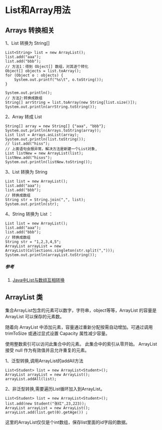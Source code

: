 # List和Array用法


## Arrays 转换相关


1、List 转换为 String[]

```
List<String> list = new ArrayList();
list.add("aaa");
list.add("bbb");
// 方法1：得到 Object[] 数组，对其逐个转化
Object[] objects = list.toArray();
for (Object o : objects) {
    System.out.printf("%s\t", o.toString());
}

System.out.println();
// 方法2:转换成数组
String[] arrString = list.toArray(new String[list.size()]);
System.out.println(arrString.toString());
```

2、Array 转成 List

```
String[] array = new String[] {"aaa", "bbb"};
System.out.println(Arrays.toString(array));
List list = Arrays.asList(array);
System.out.println(list.toString());
// list.add("hiss");
// 上面语句会报异常，解决方法是新建一个List对象,
List listNew = new ArrayList(list);
listNew.add("hisxs");
System.out.println(listNew.toString());
```

3、List 转换为 String 

```
List list = new ArrayList();
list.add("aaa");
list.add("bbb");
// 转换成数组
String str = String.join(",", list);
System.out.println(str);
```

4、String 转换为 List ：

```
List list = new ArrayList();
list.add("aaa");
list.add("bbb");
// 转换成数组
String str = "1,2,3,4,5";
ArrayList arrayList = new ArrayList(Collections.singleton(str.split(",")));
System.out.println(arrayList.toString());
```

##### 参考

1. [Java中List与数组互相转换](https://www.jianshu.com/p/7eee157f74fc)

## ArrayList 类

集合ArrayList包含的元素可以数字，字符串，object等等，ArrayList 的容量是 ArrayList 可以保存的元素数。

随着向 ArrayList 中添加元素，容量通过重新分配按需自动增加。可通过调用 trimToSize 或通过显式设置 Capacity 属性减少容量。

使用整数索引可以访问此集合中的元素。 此集合中的索引从零开始。 ArrayList 接受 null 作为有效值并且允许重复的元素。

1、泛型转换,调用ArrayList的addAll方法

```
List<Student> list = new ArrayList<Student>();
ArrayList arrayList = new ArrayList();
arrayList.addAll(list);
```
 
 

2、非泛型转换,需要遍历List循环加入到ArrayList。

```
List<Student> list = new ArrayList<Student>();
list.add(new Student("张红",23,223));
ArrayList arrayList = new ArrayList();
arrayList.add(list.get(0).getAge()) ;
```
 
这里的ArrayList仅仅是个int数组，保存list里面的id字段的数据。
